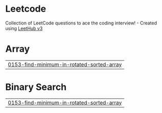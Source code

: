 # Leetcode
Collection of LeetCode questions to ace the coding interview! - Created using [LeetHub v3](https://github.com/raphaelheinz/LeetHub-3.0)


# Array
|  |
| ------- |
| [0153-find-minimum-in-rotated-sorted-array](https://github.com/isharizh/Leetcode/tree/master/0153-find-minimum-in-rotated-sorted-array) |
# Binary Search
|  |
| ------- |
| [0153-find-minimum-in-rotated-sorted-array](https://github.com/isharizh/Leetcode/tree/master/0153-find-minimum-in-rotated-sorted-array) |